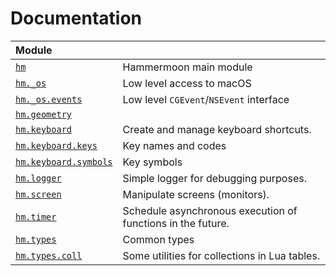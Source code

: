 # Documentation

| Module | |
| :--- | :---|
| [`hm`](hm.md) | Hammermoon main module |
| [`hm._os`](hm._os.md) | Low level access to macOS |
| [`hm._os.events`](hm._os.events.md) | Low level `CGEvent`/`NSEvent` interface |
| [`hm.geometry`](hm.geometry.md) |  |
| [`hm.keyboard`](hm.keyboard.md) | Create and manage keyboard shortcuts. |
| [`hm.keyboard.keys`](hm.keyboard.keys.md) | Key names and codes |
| [`hm.keyboard.symbols`](hm.keyboard.symbols.md) | Key symbols |
| [`hm.logger`](hm.logger.md) | Simple logger for debugging purposes. |
| [`hm.screen`](hm.screen.md) | Manipulate screens (monitors). |
| [`hm.timer`](hm.timer.md) | Schedule asynchronous execution of functions in the future. |
| [`hm.types`](hm.types.md) | Common types |
| [`hm.types.coll`](hm.types.coll.md) | Some utilities for collections in Lua tables. |


